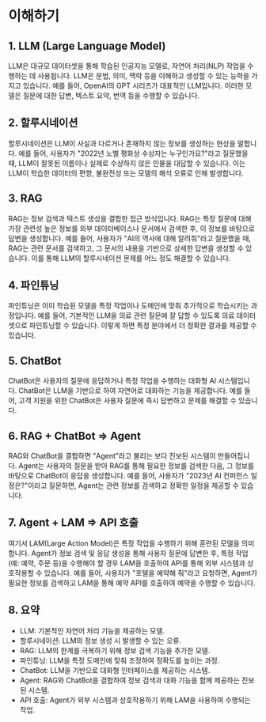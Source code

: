 # 이해하기

## 1. LLM (Large Language Model)
LLM은 대규모 데이터셋을 통해 학습된 인공지능 모델로, 자연어 처리(NLP) 작업을 수행하는 데 사용됩니다. LLM은 문법, 의미, 맥락 등을 이해하고 생성할 수 있는 능력을 가지고 있습니다. 예를 들어, OpenAI의 GPT 시리즈가 대표적인 LLM입니다. 이러한 모델은 질문에 대한 답변, 텍스트 요약, 번역 등을 수행할 수 있습니다.

## 2. 할루시네이션
할루시네이션은 LLM이 사실과 다르거나 존재하지 않는 정보를 생성하는 현상을 말합니다. 예를 들어, 사용자가 "2022년 노벨 평화상 수상자는 누구인가요?"라고 질문했을 때, LLM이 잘못된 이름이나 실제로 수상하지 않은 인물을 대답할 수 있습니다. 이는 LLM이 학습한 데이터의 편향, 불완전성 또는 모델의 해석 오류로 인해 발생합니다.

## 3. RAG
RAG는 정보 검색과 텍스트 생성을 결합한 접근 방식입니다. RAG는 특정 질문에 대해 가장 관련성 높은 정보를 외부 데이터베이스나 문서에서 검색한 후, 이 정보를 바탕으로 답변을 생성합니다. 예를 들어, 사용자가 "AI의 역사에 대해 알려줘"라고 질문했을 때, RAG는 관련 문서를 검색하고, 그 문서의 내용을 기반으로 상세한 답변을 생성할 수 있습니다. 이를 통해 LLM의 할루시네이션 문제를 어느 정도 해결할 수 있습니다.

## 4. 파인튜닝
파인튜닝은 이미 학습된 모델을 특정 작업이나 도메인에 맞춰 추가적으로 학습시키는 과정입니다. 예를 들어, 기본적인 LLM을 의료 관련 질문에 잘 답할 수 있도록 의료 데이터셋으로 파인튜닝할 수 있습니다. 이렇게 하면 특정 분야에서 더 정확한 결과를 제공할 수 있습니다.

## 5. ChatBot
ChatBot은 사용자의 질문에 응답하거나 특정 작업을 수행하는 대화형 AI 시스템입니다. ChatBot은 LLM을 기반으로 하여 자연어로 대화하는 기능을 제공합니다. 예를 들어, 고객 지원을 위한 ChatBot은 사용자 질문에 즉시 답변하고 문제를 해결할 수 있습니다.

## 6. RAG + ChatBot => Agent
RAG와 ChatBot을 결합하면 "Agent"라고 불리는 보다 진보된 시스템이 만들어집니다. Agent는 사용자의 질문을 받아 RAG를 통해 필요한 정보를 검색한 다음, 그 정보를 바탕으로 ChatBot이 응답을 생성합니다. 예를 들어, 사용자가 "2023년 AI 컨퍼런스 일정은?"이라고 질문하면, Agent는 관련 정보를 검색하고 정확한 일정을 제공할 수 있습니다.

## 7. Agent + LAM => API 호출
여기서 LAM(Large Action Model)은 특정 작업을 수행하기 위해 훈련된 모델을 의미합니다. Agent가 정보 검색 및 응답 생성을 통해 사용자 질문에 답변한 후, 특정 작업(예: 예약, 주문 등)을 수행해야 할 경우 LAM을 호출하여 API를 통해 외부 시스템과 상호작용할 수 있습니다. 예를 들어, 사용자가 "호텔을 예약해 줘"라고 요청하면, Agent가 필요한 정보를 검색하고 LAM을 통해 예약 API를 호출하여 예약을 수행할 수 있습니다.

## 8. 요약
- LLM: 기본적인 자연어 처리 기능을 제공하는 모델.
- 할루시네이션: LLM의 정보 생성 시 발생할 수 있는 오류.
- RAG: LLM의 한계를 극복하기 위해 정보 검색 기능을 추가한 모델.
- 파인튜닝: LLM을 특정 도메인에 맞춰 조정하여 정확도를 높이는 과정.
- ChatBot: LLM을 기반으로 대화형 인터페이스를 제공하는 시스템.
- Agent: RAG와 ChatBot을 결합하여 정보 검색과 대화 기능을 함께 제공하는 진보된 시스템.
- API 호출: Agent가 외부 시스템과 상호작용하기 위해 LAM을 사용하여 수행되는 작업.